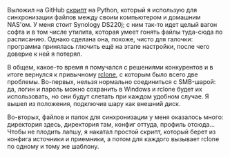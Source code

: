 ﻿Выложил на GitHub [скрипт](https://github.com/vkostyanetsky/RCloneAbuser) на Python, который я использую для синхронизации файлов между своим компьютером и домашним NAS'ом. У меня стоит Synology DS220j; с ним так-то идет целый вагон софта и в том числе утилита, которая умеет гонять файлы туда-сюда по расписанию. Однако сделана она, похоже, чисто для галочки: программа принялась глючить ещё на этапе настройки, после чего доверие к ней я потерял.

В общем, какое-то время я помучался с решениями конкурентов и в итоге вернулся к привычному [rclone](https://rclone.org), с которым было всего две проблемы. Во-первых, нельзя нормально соединиться с SMB-шарой: да, логин и пароль можно сохранить в Windows и rclone будет их использовать, но они будут слетать при каждом удобном случае. Я вышел из положения, подключив шару как внешний диск.

Во-вторых, файлов и папок для синхронизации у меня оказалось много: директория здесь, директория там, конфиг оттуда, профиль отсюда… Чтобы не плодить лапшу, я накатал простой скрипт, который берет из конфига источники и приемники, а потом для каждого вызывает rclone по одному и тому же шаблону.